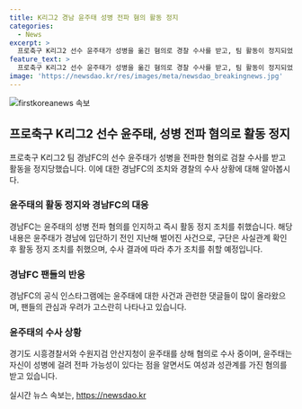 ```yaml
---
title: K리그2 경남 윤주태 성병 전파 혐의 활동 정지
categories:
  - News
excerpt: >
  프로축구 K리그2 선수 윤주태가 성병을 옮긴 혐의로 경찰 수사를 받고, 팀 활동이 정지되었다. 경남FC는 윤주태의 활동을 중지했고, 한국프로축구연맹은 경남FC와 윤주태에게 경위서 제출을 요구하고 있다. 윤주태는 성병 전파 가능성을 알면서도 여성과 성관계를 가진 혐의를 받고 있으며, 이에 대한 수사가 진행 중이다. 현재 사건에 대한 구단 및 윤주태의 입장을 점검 중이다.
feature_text: >
  프로축구 K리그2 선수 윤주태가 성병을 옮긴 혐의로 경찰 수사를 받고, 팀 활동이 정지되었다. 경남FC는 윤주태의 활동을 중지했고, 한국프로축구연맹은 경남FC와 윤주태에게 경위서 제출을 요구하고 있다. 윤주태는 성병 전파 가능성을 알면서도 여성과 성관계를 가진 혐의를 받고 있으며, 이에 대한 수사가 진행 중이다. 현재 사건에 대한 구단 및 윤주태의 입장을 점검 중이다.
image: 'https://newsdao.kr/res/images/meta/newsdao_breakingnews.jpg'
---
```


<p><img src="https://newsdao.kr/res/images/meta/newsdao_breakingnews.jpg" alt="firstkoreanews 속보" /></p>

<h2 data-ke-size="size26">프로축구 K리그2 선수 윤주태, 성병 전파 혐의로 활동 정지</h2>

<p data-ke-size="size16">프로축구 K리그2 팀 경남FC의 선수 윤주태가 성병을 전파한 혐의로 검찰 수사를 받고 활동을 정지당했습니다. 이에 대한 경남FC의 조치와 경찰의 수사 상황에 대해 알아봅시다.</p>

<h3>윤주태의 활동 정지와 경남FC의 대응</h3>

<p data-ke-size="size16">경남FC는 윤주태의 성병 전파 혐의를 인지하고 즉시 활동 정지 조치를 취했습니다. 해당 내용은 윤주태가 경남에 입단하기 전인 지난해 벌어진 사건으로, 구단은 사실관계 확인 후 활동 정지 조치를 취했으며, 수사 결과에 따라 추가 조치를 취할 예정입니다.</p>

<h3>경남FC 팬들의 반응</h3>

<p data-ke-size="size16">경남FC의 공식 인스타그램에는 윤주태에 대한 사건과 관련한 댓글들이 많이 올라왔으며, 팬들의 관심과 우려가 고스란히 나타나고 있습니다.</p>

<h3>윤주태의 수사 상황</h3>

<p data-ke-size="size16">경기도 시흥경찰서와 수원지검 안산지청이 윤주태를 상해 혐의로 수사 중이며, 윤주태는 자신이 성병에 걸려 전파 가능성이 있다는 점을 알면서도 여성과 성관계를 가진 혐의를 받고 있습니다.</p>
실시간 뉴스 속보는, <a href="https://newsdao.kr" rel="dofollow">https://newsdao.kr</a>



